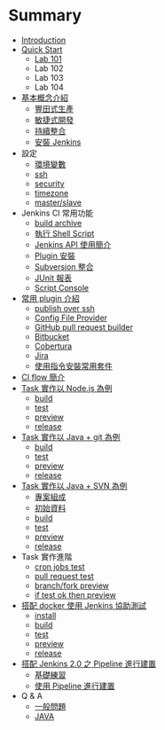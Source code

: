 # Summary

* [Introduction](README.md)
* [Quick Start](workshop/README.md)
   * [Lab 101](workshop/lab101.md)
   * Lab 102
   * Lab 103
   * Lab 104
* [基本概念介紹](basic/README.md)
   * [豐田式生產](basic/lean.md)
   * [敏捷式開發](basic/agile.md)
   * [持續整合](basic/continuous-integration.md)
   * [安裝 Jenkins](basic/install.md)
* 設定
   * [環境變數](setup/env.md)
   * [ssh](setup/ssh.md)
   * [security](setup/security.md)
   * [timezone](setup/timezone.md)
   * [master/slave](setup/master-slave.md)
* Jenkins CI 常用功能
   * [build archive](common/build-archive.md)
   * [執行 Shell Script](common/shell.md)
   * [Jenkins API 使用簡介](common/api.md)
   * [Plugin 安裝](common/plugin.md)
   * [Subversion 整合](common/subversion.md)
   * [JUnit 報表](common/test-report.md)
   * [Script Console](common/script-console.md)
* [常用 plugin 介紹](plugin/README.md)
   * [publish over ssh](plugin/publish-over-ssh.md)
   * [Config File Provider](plugin/config-file-provider.md)
   * [GitHub pull request builder](plugin/github_pull_request_builder.md)
   * [Bitbucket](plugin/bitbucket.md)
   * [Cobertura](plugin/cobertura.md)
   * [Jira](plugin/jira.md)
   * [使用指令安裝常用套件](plugin/install_use_command.md)
* [CI flow 簡介](task/flow.md)
* [Task 實作以 Node.js 為例](task/nodejs/README.md)
   * [build](task/nodejs/build.md)
   * [test](task/nodejs/test.md)
   * [preview](task/nodejs/preview.md)
   * [release](task/nodejs/release.md)
* [Task 實作以 Java + git 為例](task/java_git/README.md)
   * [build](task/java_git/build.md)
   * [test](task/java_git/test.md)
   * [preview](task/java_git/preview.md)
   * [release](task/java_git/release.md)
* [Task 實作以 Java + SVN 為例](task/java_svn/README.md)
   * [專案組成](task/java_svn/project.md)
   * [初始資料](task/java_svn/inital.md)
   * [build](task/java_svn/build.md)
   * [test](task/java_svn/test.md)
   * [preview](task/java_svn/preview.md)
   * [release](task/java_svn/release.md)
* Task 實作進階
   * [cron jobs test](task/cron_test.md)
   * [pull request test](task/pr_test.md)
   * [branch/fork preview](task/branch_fork_preview.md)
   * [if test ok then preview](task/if_test_ok_then_preview.md)
* [搭配 docker 使用 Jenkins 協助測試](withDocker/README.md)
   * [install](withDocker/install.md)
   * [build](withDocker/build.md)
   * [test](withDocker/test.md)
   * [preview](withDocker/preview.md)
   * [release](withDocker/release.md)
* [搭配 Jenkins 2.0 之 Pipeline 進行建置](jnekins2/README.md)
   * [基礎練習](jnekins2/pipeline/tutorial/README.md)
   * [使用 Pipeline 進行建置](jnekins2/pipeline/build/README.md)
* Q & A
   * [一般問題](QA/general.md)
   * [JAVA](QA/java.md)

